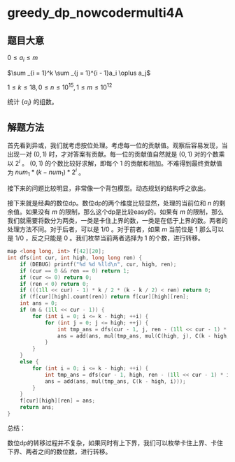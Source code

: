 # greedy_dp_nowcodermulti4A

## 题目大意

$0 \leq a_i \leq m$

$\sum _{i = 1}^k \sum _{j = 1}^{i - 1}a_i \oplus a_j$

$1 \leq k \leq 18, 0 \leq n \leq 10^{15}, 1 \leq m \leq 10^{12}$

统计 $\{a_i\}$ 的组数。

## 解题方法

首先看到异或，我们就考虑按位处理。考虑每一位的贡献值。观察后容易发现，当出现一对 $(0, 1)$ 时，才对答案有贡献。每一位的贡献值自然就是 $(0, 1)$ 对的个数乘以 $2^i$ 。 $(0, 1)$ 的个数比较好求解，即每个 $1$ 的贡献和相加。不难得到最终贡献值为 $num_1 * (k - num_1) * 2^i$ 。

接下来的问题比较明显，非常像一个背包模型。动态规划的结构呼之欲出。

接下来就是经典的数位dp。数位dp的两个维度比较显然，处理的当前位和 $n$ 的剩余值。如果没有 $m$ 的限制，那么这个dp是比较easy的。如果有 $m$ 的限制，那么我们就需要将数分为两类，一类是卡住上界的数，一类是在低于上界的数。两者的处理方法不同。对于后者，可以是 $1/0$ 。对于前者，如果 $m$ 当前位是 $1$ 那么可以是 $1/0$ ，反之只能是 $0$ 。我们枚举当前两者选择为 $1$ 的个数，进行转移。

```cpp
map <long long, int> f[42][20];
int dfs(int cur, int high, long long ren) {
	if (DEBUG) printf("%d %d %lld\n", cur, high, ren);
	if (cur == 0 && ren == 0) return 1;
	if (cur <= 0) return 0;
	if (ren < 0) return 0;
	if (((1ll << cur) - 1) * k / 2 * (k - k / 2) < ren) return 0;
	if (f[cur][high].count(ren)) return f[cur][high][ren];
	int ans = 0;
	if (m & (1ll << cur - 1)) {
		for (int i = 0; i <= k - high; ++i) {
			for (int j = 0; j <= high; ++j) {
				int tmp_ans = dfs(cur - 1, j, ren - (1ll << cur - 1) * (i + j) * (k - i - j));
				ans = add(ans, mul(tmp_ans, mul(C(high, j), C(k - high, i))));
			}
		}
	}
	else {
		for (int i = 0; i <= k - high; ++i) {
			int tmp_ans = dfs(cur - 1, high, ren - (1ll << cur - 1) * i * (k - i));
			ans = add(ans, mul(tmp_ans, C(k - high, i)));
		}
	}
	f[cur][high][ren] = ans;
	return ans;
}
```

总结：

数位dp的转移过程并不复杂，如果同时有上下界，我们可以枚举卡住上界、卡住下界、两者之间的数位数，进行转移。